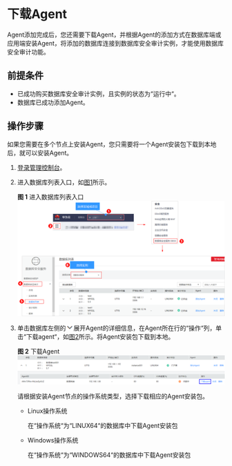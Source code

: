 # 下载Agent<a name="ZH-CN_TOPIC_0208809337"></a>

Agent添加完成后，您还需要下载Agent，并根据Agent的添加方式在数据库端或应用端安装Agent，将添加的数据库连接到数据库安全审计实例，才能使用数据库安全审计功能。

## 前提条件<a name="section070891116319"></a>

-   已成功购买数据库安全审计实例，且实例的状态为“运行中“。
-   数据库已成功添加Agent。

## 操作步骤<a name="section1568164924617"></a>

如果您需要在多个节点上安装Agent，您只需要将一个Agent安装包下载到本地后，就可以安装Agent。

1.  [登录管理控制台](https://console.huaweicloud.com/?locale=zh-cn)。
2.  进入数据库列表入口，如[图1](#zh-cn_topic_0144723368_fig4155162273613)所示。

    **图 1**  进入数据库列表入口<a name="zh-cn_topic_0144723368_fig4155162273613"></a>  
    ![](figures/进入数据库列表入口.png "进入数据库列表入口")

3.  单击数据库左侧的![](figures/icon-drop.png)展开Agent的详细信息，在Agent所在行的“操作“列，单击“下载agent“，如[图2](#fig1470611221310)所示。将Agent安装包下载到本地。

    **图 2**  下载Agent<a name="fig1470611221310"></a>  
    ![](figures/下载Agent.png "下载Agent")

    请根据安装Agent节点的操作系统类型，选择下载相应的Agent安装包。

    -   Linux操作系统

        在“操作系统“为“LINUX64“的数据库中下载Agent安装包

    -   Windows操作系统

        在“操作系统“为“WINDOWS64“的数据库中下载Agent安装包



